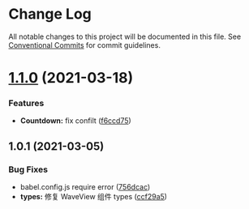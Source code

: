 # Change Log

All notable changes to this project will be documented in this file.
See [Conventional Commits](https://conventionalcommits.org) for commit guidelines.

# [1.1.0](https://github.com/tuya/tuya-panel-sdk/compare/@tuya/tuya-panel-animation-sdk@1.0.1...@tuya/tuya-panel-animation-sdk@1.1.0) (2021-03-18)


### Features

* **Countdown:** fix confilt ([f6ccd75](https://github.com/tuya/tuya-panel-sdk/commit/f6ccd755435a0ac6b898e1eae304b8db2c512640))





## 1.0.1 (2021-03-05)


### Bug Fixes

* babel.config.js require error ([756dcac](https://github.com/tuya/tuya-panel-sdk/commit/756dcacf87b0b154ac516e1bcbca0ed615af18b3))
* **types:** 修复 WaveView 组件 types ([ccf29a5](https://github.com/tuya/tuya-panel-sdk/commit/ccf29a50f51bbe5ee5130c5f598fcdf11f8e416e))
